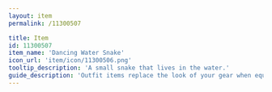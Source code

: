 ```yaml
---
layout: item
permalink: /11300507

title: Item
id: 11300507
item_name: 'Dancing Water Snake'
icon_url: 'item/icon/11300506.png'
tooltip_description: 'A small snake that lives in the water.'
guide_description: 'Outfit items replace the look of your gear when equipped.'
---
```

